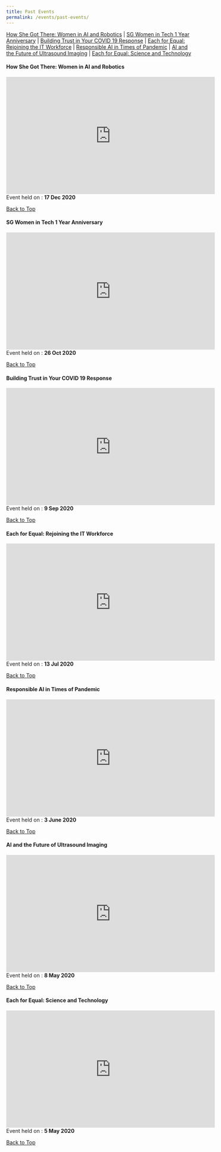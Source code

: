 ```yaml
---
title: Past Events
permalink: /events/past-events/
---
```


<a name="top"></a>
[How She Got There: Women in AI and Robotics](#1) | [SG Women in Tech 1 Year Anniversary](#2) | [Building Trust in Your COVID 19 Response](#3) | [Each for Equal: Rejoining the IT Workforce](#4) | [Responsible AI in Times of Pandemic](#5) | [AI and the Future of Ultrasound Imaging](#6) | [Each for Equal: Science and Technology](#7)

<a name="1"></a>
<h4><strong>How She Got There: Women in AI and Robotics</strong></h4>
<div class="bp-youtube">
	<iframe width="560" height="315" src="https://www.youtube.com/embed/dSPlAn9le_Q" frameborder="0" allow="accelerometer; autoplay; clipboard-write; encrypted-media; gyroscope; picture-in-picture" allowfullscreen></iframe>
</div>
Event held on : <strong>17 Dec 2020</strong>

[Back to Top](#top)


<a name="2"></a>
<h4><strong>SG Women in Tech 1 Year Anniversary</strong></h4>
<div class="bp-youtube">
	<iframe width="560" height="315" src="https://www.youtube.com/embed/nGoo6AyK2kg" frameborder="0" allow="accelerometer; autoplay; clipboard-write; encrypted-media; gyroscope; picture-in-picture" allowfullscreen></iframe>
</div>
Event held on : <strong>26 Oct 2020</strong>

[Back to Top](#top)


<a name="3"></a>
<h4><strong>Building Trust in Your COVID 19 Response</strong></h4>
<div class="bp-youtube">
	<iframe width="560" height="315" src="https://www.youtube.com/embed/r89g8g7zk3Q" frameborder="0" allow="accelerometer; autoplay; clipboard-write; encrypted-media; gyroscope; picture-in-picture" allowfullscreen></iframe>
</div>
Event held on : <strong>9 Sep 2020</strong>

[Back to Top](#top)


<a name="4"></a>
<h4><strong>Each for Equal: Rejoining the IT Workforce</strong></h4>
<div class="bp-youtube">
	<iframe width="560" height="315" src="https://www.youtube.com/embed/aWk8hvPliP4" frameborder="0" allow="accelerometer; autoplay; clipboard-write; encrypted-media; gyroscope; picture-in-picture" allowfullscreen></iframe>
</div>
Event held on : <strong>13 Jul 2020</strong>

[Back to Top](#top)


<a name="5"></a>
<h4><strong>Responsible AI in Times of Pandemic</strong></h4>
<div class="bp-youtube">
	<iframe width="560" height="315" src="https://www.youtube.com/embed/yWxE5KO9yAQ" frameborder="0" allow="accelerometer; autoplay; clipboard-write; encrypted-media; gyroscope; picture-in-picture" allowfullscreen></iframe>
</div>
Event held on : <strong>3 June 2020</strong>

[Back to Top](#top)


<a name="6"></a>
<h4><strong>AI and the Future of Ultrasound Imaging</strong></h4>
<div class="bp-youtube">
	<iframe width="560" height="315" src="https://www.youtube.com/embed/017KIoyU-II" frameborder="0" allow="accelerometer; autoplay; clipboard-write; encrypted-media; gyroscope; picture-in-picture" allowfullscreen></iframe>
</div>
Event held on : <strong>8 May 2020</strong>

[Back to Top](#top)


<a name="7"></a>
<h4><strong>Each for Equal: Science and Technology</strong></h4>
<div class="bp-youtube">
	<iframe width="560" height="315" src="https://www.youtube.com/embed/I6RqoGxiODE" frameborder="0" allow="accelerometer; autoplay; clipboard-write; encrypted-media; gyroscope; picture-in-picture" allowfullscreen></iframe>
</div>
Event held on : <strong>5 May 2020</strong>

[Back to Top](#top)